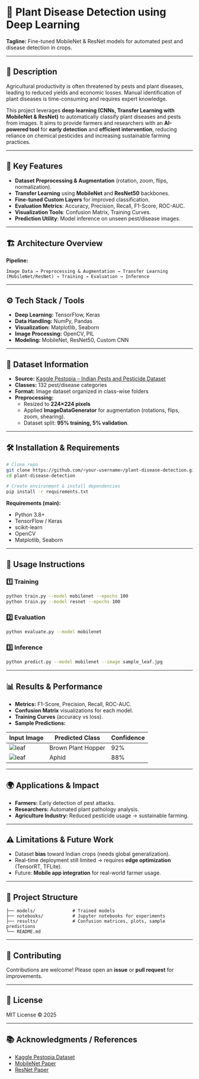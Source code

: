 # 🌱 Plant Disease Detection using Deep Learning

**Tagline:** Fine-tuned MobileNet & ResNet models for automated pest and disease detection in crops.

---

## 📌 Description

Agricultural productivity is often threatened by pests and plant diseases, leading to reduced yields and economic losses. Manual identification of plant diseases is time-consuming and requires expert knowledge.  

This project leverages **deep learning (CNNs, Transfer Learning with MobileNet & ResNet)** to automatically classify plant diseases and pests from images. It aims to provide farmers and researchers with an **AI-powered tool** for **early detection** and **efficient intervention**, reducing reliance on chemical pesticides and increasing sustainable farming practices.

---

## 🔑 Key Features

- **Dataset Preprocessing & Augmentation** (rotation, zoom, flips, normalization).  
- **Transfer Learning** using **MobileNet** and **ResNet50** backbones.  
- **Fine-tuned Custom Layers** for improved classification.  
- **Evaluation Metrics**: Accuracy, Precision, Recall, F1-Score, ROC-AUC.  
- **Visualization Tools**: Confusion Matrix, Training Curves.  
- **Prediction Utility**: Model inference on unseen pest/disease images.  

---

## 🏗 Architecture Overview

**Pipeline:**  
```
Image Data → Preprocessing & Augmentation → Transfer Learning (MobileNet/ResNet) → Training → Evaluation → Inference
```

---

## ⚙️ Tech Stack / Tools

- **Deep Learning:** TensorFlow, Keras  
- **Data Handling:** NumPy, Pandas  
- **Visualization:** Matplotlib, Seaborn  
- **Image Processing:** OpenCV, PIL  
- **Modeling:** MobileNet, ResNet50, Custom CNN  

---

## 📂 Dataset Information

- **Source:** [Kaggle Pestopia – Indian Pests and Pesticide Dataset](https://www.kaggle.com/datasets/shruthisindhura/pestopia)  
- **Classes:** 132 pest/disease categories  
- **Format:** Image dataset organized in class-wise folders  
- **Preprocessing:**  
  - Resized to **224×224 pixels**  
  - Applied **ImageDataGenerator** for augmentation (rotations, flips, zoom, shearing).  
  - Dataset split: **95% training, 5% validation**.  

---

## 🛠 Installation & Requirements

```bash
# Clone repo
git clone https://github.com/<your-username>/plant-disease-detection.git
cd plant-disease-detection

# Create environment & install dependencies
pip install -r requirements.txt
```

**Requirements (main):**
- Python 3.8+
- TensorFlow / Keras
- scikit-learn
- OpenCV
- Matplotlib, Seaborn

---

## 🚀 Usage Instructions

### 1️⃣ Training
```bash
python train.py --model mobilenet --epochs 100
python train.py --model resnet --epochs 100
```

### 2️⃣ Evaluation
```bash
python evaluate.py --model mobilenet
```

### 3️⃣ Inference
```bash
python predict.py --model mobilenet --image sample_leaf.jpg
```

---

## 📊 Results & Performance

- **Metrics:** F1-Score, Precision, Recall, ROC-AUC.  
- **Confusion Matrix** visualizations for each model.  
- **Training Curves** (accuracy vs loss).  
- **Sample Predictions:**  

| Input Image | Predicted Class | Confidence |
|-------------|----------------|-------------|
| ![leaf](sample1.jpg) | Brown Plant Hopper | 92% |
| ![leaf](sample2.jpg) | Aphid | 88% |

---

## 🌍 Applications & Impact

- **Farmers:** Early detection of pest attacks.  
- **Researchers:** Automated plant pathology analysis.  
- **Agriculture Industry:** Reduced pesticide usage → sustainable farming.  

---

## ⚠️ Limitations & Future Work

- Dataset **bias** toward Indian crops (needs global generalization).  
- Real-time deployment still limited → requires **edge optimization** (TensorRT, TFLite).  
- Future: **Mobile app integration** for real-world farmer usage.  

---

## 📁 Project Structure

```
├── models/              # Trained models
├── notebooks/           # Jupyter notebooks for experiments
├── results/             # Confusion matrices, plots, sample predictions
└── README.md
```

---

## 🤝 Contributing

Contributions are welcome! Please open an **issue** or **pull request** for improvements.

---

## 📜 License

MIT License © 2025

---

## 📚 Acknowledgments / References

- [Kaggle Pestopia Dataset](https://www.kaggle.com/datasets/shruthisindhura/pestopia)  
- [MobileNet Paper](https://arxiv.org/abs/1704.04861)  
- [ResNet Paper](https://arxiv.org/abs/1512.03385)  
